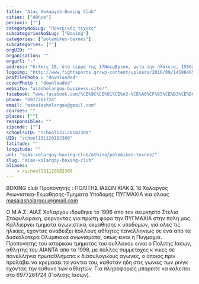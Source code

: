 ```yaml
---
title: "Aίας Χολαργού-Boxing Club"
cities: ["Αθήνα"]
perioxi: [""]
categoryNoSLug: "Πολεμικές τέχνες"
subcategoriesNoSLug: ["Boxing"]
categories: ["polemikes-texnes"]
subcategories: [""]
orgUID: ""
organisation: ""
orgurl: "-"
address: "Kιλκις 18, στο τερμα της 17Νοεμβριου, μετα την πλατεια, 15562 Holargos, Greece"
logoimg: "http://www.fightsports.gr/wp-content/uploads/2016/09/14508465_1056886881095100_1900587953_n.jpg"
profilePhoto : "downloaded"
coverPhoto : "downloaded"
website: "aiasholargou.business.site/"
facebook: "www.facebook.com/%CE%9C%CE%91%CE%A3-%CE%A0%CF%85%CE%B3%CE%BC%CE%B1%CF%87%CE%B9%CE%B1%CF%82-%CE%91%CE%99%CE%91%CE%A3-%CE%A7%CE%BF%CE%BB%CE%B1%CF%81%CE%B3%CE%BF%CF%85-1684731551806793/"
phone: "6977261724"
email: "masaiasholargou@gmail.com"
courses: ""
places: [""]
rensponsibles: ""
zipcode: [""]
schoolsUID: "school131120182300"
UID: "school131120182300"
latitude: ""
longitude: ""
url: "aias-xolargoy-boxing-club/athina/polemikes-texnes/"
slug: "aias-xolargoy-boxing-club"
aliases:
    - /school131120182300
---
```



BΟΧΙΝG club Προπονητής : ΠΟΛΙΤΗΣ ΙΑΣΩΝ ΚΙΛΚΙΣ 18 Χολαργός Αγωνιστικο-Εκμαθησης-Τμηματα Υποδομης ΠΥΓΜΑΧΙΑ για ολους masaiasholargou@gmail.com

Ο Μ.Α.Σ. ΑΙΑΣ Χολαργου ιδρυθηκε το 1996 απο τον αειμνηστο Στελιο Σταφυλαρακη, φερνοντας για πρωτη φορα την ΠΥΓΜΑΧΙΑ στην πολη μας. Καλλιεργει τμηματα αγωνιστικα, εκμαθησης κ υποδομων, για ολες τις ηλικιες, εχοντας αναδειξει πολλους αθλητες πανελληνιως σε ενα απο τα δυσκολοτερα Ολυμπιακα αγωνισματα, οπως ειναι η Πυγμαχια. Προπονητης του ιστορικου τμηματος του συλλογου ειναι ο Πολιτης Ιασων, αθλητης του ΑΙΑΝΤΑ απο το 1998, με πολλες συμμετοχες κ νικες σε πανελληνια πρωταθληματα κ διασυλογικους αγωνες, ο οποιος πριν προλαβει να κρεμασει τα γαντια του, καθοταν ηδη στις γωνιες των ρινγκ εχοντας την ευθυνη των αθλητων. Για πληροφοριες μπορειτε να καλειται στο 6977261724 (Πολιτης Ιασων).